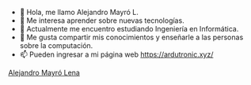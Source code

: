 - 👋 Hola, me llamo Alejandro Mayró L.
- 👀 Me interesa aprender sobre nuevas tecnologías.
- 🌱 Actualmente me encuentro estudiando Ingeniería en Informática.
- 💞️ Me gusta compartir mis conocimientos y enseñarle a las personas sobre la computación.
- 📫 Pueden ingresar a mi página web https://ardutronic.xyz/


<div class="LI-profile-badge"  data-version="v1" data-size="medium" data-locale="es_ES" data-type="horizontal" data-theme="light" data-vanity="alejandro-mayró"><a class="LI-simple-link" href='https://cl.linkedin.com/in/alejandro-mayr%C3%B3?trk=profile-badge'>Alejandro Mayró Lena</a></div>

<script type="text/javascript" src="https://platform.linkedin.com/badges/js/profile.js" async defer></script>
